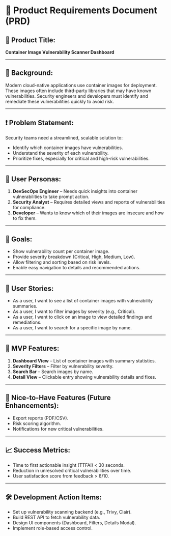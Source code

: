# 📄 Product Requirements Document (PRD)

## 📌 Product Title:
**Container Image Vulnerability Scanner Dashboard**

---

## 🧠 Background:
Modern cloud-native applications use container images for deployment. These images often include third-party libraries that may have known vulnerabilities. Security engineers and developers must identify and remediate these vulnerabilities quickly to avoid risk.

---

## ❗ Problem Statement:
Security teams need a streamlined, scalable solution to:
- Identify which container images have vulnerabilities.
- Understand the severity of each vulnerability.
- Prioritize fixes, especially for critical and high-risk vulnerabilities.

---

## 👤 User Personas:
1. **DevSecOps Engineer** – Needs quick insights into container vulnerabilities to take prompt action.
2. **Security Analyst** – Requires detailed views and reports of vulnerabilities for compliance.
3. **Developer** – Wants to know which of their images are insecure and how to fix them.

---

## 🎯 Goals:
- Show vulnerability count per container image.
- Provide severity breakdown (Critical, High, Medium, Low).
- Allow filtering and sorting based on risk levels.
- Enable easy navigation to details and recommended actions.

---

## 🧾 User Stories:
- As a user, I want to see a list of container images with vulnerability summaries.
- As a user, I want to filter images by severity (e.g., Critical).
- As a user, I want to click on an image to view detailed findings and remediations.
- As a user, I want to search for a specific image by name.

---

## 🚀 MVP Features:
1. **Dashboard View** – List of container images with summary statistics.
2. **Severity Filters** – Filter by vulnerability severity.
3. **Search Bar** – Search images by name.
4. **Detail View** – Clickable entry showing vulnerability details and fixes.

---

## 🌱 Nice-to-Have Features (Future Enhancements):
- Export reports (PDF/CSV).
- Risk scoring algorithm.
- Notifications for new critical vulnerabilities.

---

## 📈 Success Metrics:
- Time to first actionable insight (TTFAI) < 30 seconds.
- Reduction in unresolved critical vulnerabilities over time.
- User satisfaction score from feedback > 8/10.

---

## 🛠 Development Action Items:
- Set up vulnerability scanning backend (e.g., Trivy, Clair).
- Build REST API to fetch vulnerability data.
- Design UI components (Dashboard, Filters, Details Modal).
- Implement role-based access control.
